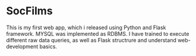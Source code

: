 # SocFilms

This is my first web app, which i released using Python and Flask framework. MYSQL was implemented as RDBMS.
I have trained to execute different raw data queries, as well as Flask structrure and understand web-development basics.
